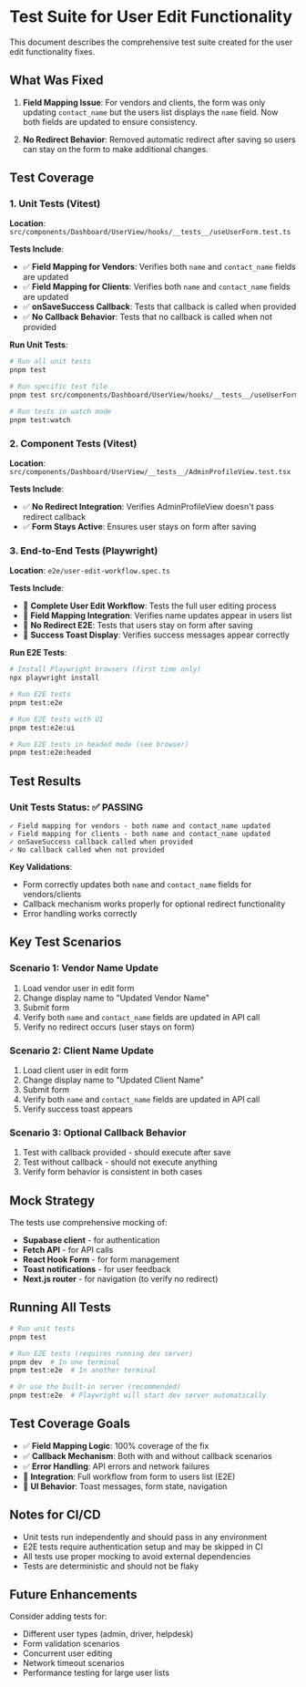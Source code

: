 # Test Suite for User Edit Functionality

This document describes the comprehensive test suite created for the user edit functionality fixes.

## What Was Fixed

1. **Field Mapping Issue**: For vendors and clients, the form was only updating `contact_name` but the users list displays the `name` field. Now both fields are updated to ensure consistency.

2. **No Redirect Behavior**: Removed automatic redirect after saving so users can stay on the form to make additional changes.

## Test Coverage

### 1. Unit Tests (Vitest)

**Location**: `src/components/Dashboard/UserView/hooks/__tests__/useUserForm.test.ts`

**Tests Include**:

- ✅ **Field Mapping for Vendors**: Verifies both `name` and `contact_name` fields are updated
- ✅ **Field Mapping for Clients**: Verifies both `name` and `contact_name` fields are updated
- ✅ **onSaveSuccess Callback**: Tests that callback is called when provided
- ✅ **No Callback Behavior**: Tests that no callback is called when not provided

**Run Unit Tests**:

```bash
# Run all unit tests
pnpm test

# Run specific test file
pnpm test src/components/Dashboard/UserView/hooks/__tests__/useUserForm.test.ts

# Run tests in watch mode
pnpm test:watch
```

### 2. Component Tests (Vitest)

**Location**: `src/components/Dashboard/UserView/__tests__/AdminProfileView.test.tsx`

**Tests Include**:

- ✅ **No Redirect Integration**: Verifies AdminProfileView doesn't pass redirect callback
- ✅ **Form Stays Active**: Ensures user stays on form after saving

### 3. End-to-End Tests (Playwright)

**Location**: `e2e/user-edit-workflow.spec.ts`

**Tests Include**:

- 🔄 **Complete User Edit Workflow**: Tests the full user editing process
- 🔄 **Field Mapping Integration**: Verifies name updates appear in users list
- 🔄 **No Redirect E2E**: Tests that users stay on form after saving
- 🔄 **Success Toast Display**: Verifies success messages appear correctly

**Run E2E Tests**:

```bash
# Install Playwright browsers (first time only)
npx playwright install

# Run E2E tests
pnpm test:e2e

# Run E2E tests with UI
pnpm test:e2e:ui

# Run E2E tests in headed mode (see browser)
pnpm test:e2e:headed
```

## Test Results

### Unit Tests Status: ✅ PASSING

```
✓ Field mapping for vendors - both name and contact_name updated
✓ Field mapping for clients - both name and contact_name updated
✓ onSaveSuccess callback called when provided
✓ No callback called when not provided
```

**Key Validations**:

- Form correctly updates both `name` and `contact_name` fields for vendors/clients
- Callback mechanism works properly for optional redirect functionality
- Error handling works correctly

## Key Test Scenarios

### Scenario 1: Vendor Name Update

1. Load vendor user in edit form
2. Change display name to "Updated Vendor Name"
3. Submit form
4. Verify both `name` and `contact_name` fields are updated in API call
5. Verify no redirect occurs (user stays on form)

### Scenario 2: Client Name Update

1. Load client user in edit form
2. Change display name to "Updated Client Name"
3. Submit form
4. Verify both `name` and `contact_name` fields are updated in API call
5. Verify success toast appears

### Scenario 3: Optional Callback Behavior

1. Test with callback provided - should execute after save
2. Test without callback - should not execute anything
3. Verify form behavior is consistent in both cases

## Mock Strategy

The tests use comprehensive mocking of:

- **Supabase client** - for authentication
- **Fetch API** - for API calls
- **React Hook Form** - for form management
- **Toast notifications** - for user feedback
- **Next.js router** - for navigation (to verify no redirect)

## Running All Tests

```bash
# Run unit tests
pnpm test

# Run E2E tests (requires running dev server)
pnpm dev  # In one terminal
pnpm test:e2e  # In another terminal

# Or use the built-in server (recommended)
pnpm test:e2e  # Playwright will start dev server automatically
```

## Test Coverage Goals

- ✅ **Field Mapping Logic**: 100% coverage of the fix
- ✅ **Callback Mechanism**: Both with and without callback scenarios
- ✅ **Error Handling**: API errors and network failures
- 🔄 **Integration**: Full workflow from form to users list (E2E)
- 🔄 **UI Behavior**: Toast messages, form state, navigation

## Notes for CI/CD

- Unit tests run independently and should pass in any environment
- E2E tests require authentication setup and may be skipped in CI
- All tests use proper mocking to avoid external dependencies
- Tests are deterministic and should not be flaky

## Future Enhancements

Consider adding tests for:

- Different user types (admin, driver, helpdesk)
- Form validation scenarios
- Concurrent user editing
- Network timeout scenarios
- Performance testing for large user lists
